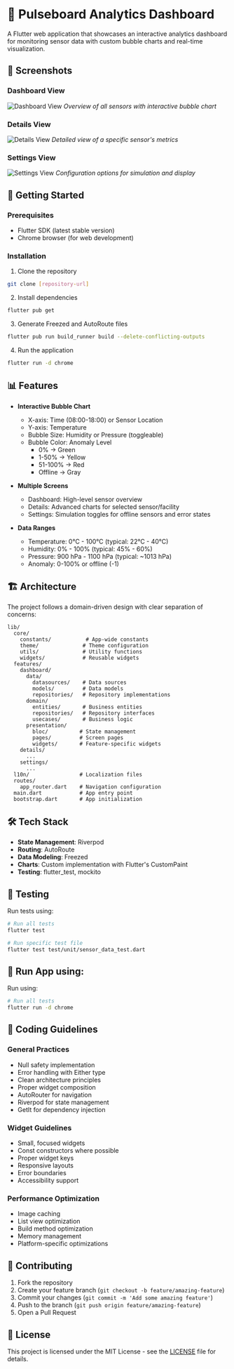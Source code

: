 # 🎯 Pulseboard Analytics Dashboard

A Flutter web application that showcases an interactive analytics dashboard for monitoring sensor data with custom bubble charts and real-time visualization.

## 📸 Screenshots

### Dashboard View
![Dashboard View](https://raw.githubusercontent.com/viralkachhadiya/pulseboard/main/screenshots/dashboard.png)
*Overview of all sensors with interactive bubble chart*

### Details View
![Details View](https://raw.githubusercontent.com/viralkachhadiya/pulseboard/main/screenshots/details.png)
*Detailed view of a specific sensor's metrics*

### Settings View
![Settings View](https://raw.githubusercontent.com/viralkachhadiya/pulseboard/main/screenshots/settings.png)
*Configuration options for simulation and display*

## 🚀 Getting Started

### Prerequisites
- Flutter SDK (latest stable version)
- Chrome browser (for web development)

### Installation
1. Clone the repository
```bash
git clone [repository-url]
```

2. Install dependencies
```bash
flutter pub get
```

3. Generate Freezed and AutoRoute files
```bash
flutter pub run build_runner build --delete-conflicting-outputs
```

4. Run the application
```bash
flutter run -d chrome
```

## 📊 Features

- **Interactive Bubble Chart**
  - X-axis: Time (08:00-18:00) or Sensor Location
  - Y-axis: Temperature
  - Bubble Size: Humidity or Pressure (toggleable)
  - Bubble Color: Anomaly Level
    - 0% → Green
    - 1-50% → Yellow
    - 51-100% → Red
    - Offline → Gray

- **Multiple Screens**
  - Dashboard: High-level sensor overview
  - Details: Advanced charts for selected sensor/facility
  - Settings: Simulation toggles for offline sensors and error states

- **Data Ranges**
  - Temperature: 0°C - 100°C (typical: 22°C - 40°C)
  - Humidity: 0% - 100% (typical: 45% - 60%)
  - Pressure: 900 hPa - 1100 hPa (typical: ~1013 hPa)
  - Anomaly: 0-100% or offline (-1)

## 🏗️ Architecture

The project follows a domain-driven design with clear separation of concerns:

```
lib/
  core/
    constants/           # App-wide constants
    theme/              # Theme configuration
    utils/              # Utility functions
    widgets/            # Reusable widgets
  features/
    dashboard/
      data/
        datasources/    # Data sources
        models/         # Data models
        repositories/   # Repository implementations
      domain/
        entities/       # Business entities
        repositories/   # Repository interfaces
        usecases/       # Business logic
      presentation/
        bloc/          # State management
        pages/         # Screen pages
        widgets/       # Feature-specific widgets
    details/
      ...
    settings/
      ...
  l10n/                # Localization files
  routes/
    app_router.dart    # Navigation configuration
  main.dart            # App entry point
  bootstrap.dart       # App initialization
```

## 🛠️ Tech Stack

- **State Management**: Riverpod
- **Routing**: AutoRoute
- **Data Modeling**: Freezed
- **Charts**: Custom implementation with Flutter's CustomPaint
- **Testing**: flutter_test, mockito

## 🧪 Testing

Run tests using:
```bash
# Run all tests
flutter test

# Run specific test file
flutter test test/unit/sensor_data_test.dart
```

## 🧪 Run App using:

Run using:
```bash
# Run all tests
flutter run -d chrome
```

## 📝 Coding Guidelines

### General Practices
- Null safety implementation
- Error handling with Either type
- Clean architecture principles
- Proper widget composition
- AutoRouter for navigation
- Riverpod for state management
- GetIt for dependency injection

### Widget Guidelines
- Small, focused widgets
- Const constructors where possible
- Proper widget keys
- Responsive layouts
- Error boundaries
- Accessibility support

### Performance Optimization
- Image caching
- List view optimization
- Build method optimization
- Memory management
- Platform-specific optimizations

## 🤝 Contributing

1. Fork the repository
2. Create your feature branch (`git checkout -b feature/amazing-feature`)
3. Commit your changes (`git commit -m 'Add some amazing feature'`)
4. Push to the branch (`git push origin feature/amazing-feature`)
5. Open a Pull Request

## 📄 License

This project is licensed under the MIT License - see the [LICENSE](LICENSE) file for details.
